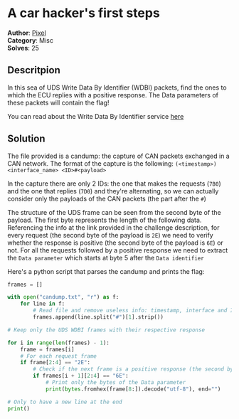# A car hacker's first steps
<b>Author</b>: [Pixel](https://github.com/Pix3l01)<br>
<b>Category</b>: Misc<br>
<b>Solves</b>: 25<br>

## Descritpion
In this sea of UDS Write Data By Identifier (WDBI) packets, find the ones to which the ECU replies with a positive response. The Data parameters of these packets will contain the flag!

You can read about the Write Data By Identifier service [here](https://embetronicx.com/tutorials/automotive/uds-protocol/data-transmission-in-uds-protocol/#Write_Data_By_Identifier_WDBI)

## Solution
The file provided is a candump: the capture of CAN packets exchanged in a CAN network. The format of the capture is the following: `(<timestamp>) <interface_name> <ID>#<payload>`

In the capture there are only 2 IDs: the one that makes the requests (`7B0`) and the one that replies (`7D0`) and they're alternating, so we can actually consider only the payloads of the CAN packets (the part after the `#`)

The structure of the UDS frame can be seen from the second byte of the payload. The first byte represents the length of the following data. Referencing the info at the link provided in the challenge description, for every request (the second byte of the payload is `2E`) we need to verify whether the response is positive (the second byte of the payload is `6E`) or not. For all the requests followed by a positive response we need to extract the `Data parameter` which starts at byte 5 after the `Data identifier`

Here's a python script that parses the candump and prints the flag:
```python
frames = []

with open("candump.txt", "r") as f:
    for line in f:
        # Read file and remove useless info: timestamp, interface and IDs
        frames.append(line.split("#")[1].strip())

# Keep only the UDS WDBI frames with their respective response

for i in range(len(frames) - 1):
    frame = frames[i]
    # For each request frame
    if frame[2:4] == "2E":
        # Check if the next frame is a positive response (the second byte of the payload is 0x6E)
        if frames[i + 1][2:4] == "6E":
            # Print only the bytes of the Data parameter
            print(bytes.fromhex(frame[8:]).decode("utf-8"), end="")

# Only to have a new line at the end
print()
```